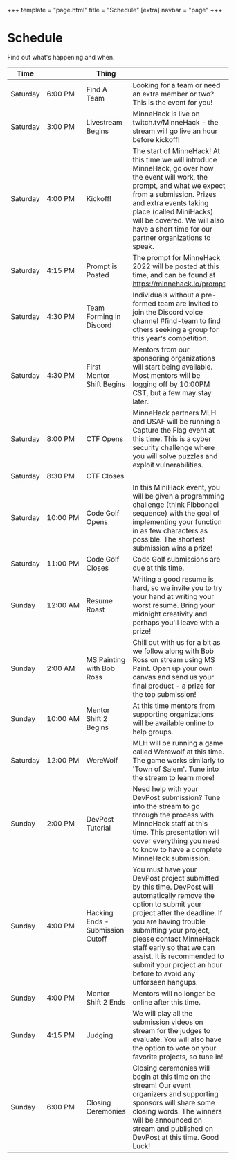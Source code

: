+++
template = "page.html"
title = "Schedule"
[extra]
navbar = "page"
+++

# Schedule

Find out what's happening and when.

<style>
table { display: inline; }

td:nth-child(2) {
    white-space: nowrap;
}
</style>

| Time     |         | Thing | |
|----------|---------|---------------------|-|
| Saturday | 6:00 PM | Find A Team | Looking for a team or need an extra member or two? This is the event for you! |
| Saturday | 3:00 PM | Livestream Begins | MinneHack is live on twitch.tv/MinneHack - the stream will go live an hour before kickoff! |
| Saturday | 4:00 PM | Kickoff! | The start of MinneHack! At this time we will introduce MinneHack, go over how the event will work, the prompt, and what we expect from a submission. Prizes and extra events taking place (called MiniHacks) will be covered. We will also have a short time for our partner organizations to speak. |
| Saturday | 4:15 PM | Prompt is Posted | The prompt for MinneHack 2022 will be posted at this time, and can be found at https://minnehack.io/prompt |
| Saturday | 4:30 PM | Team Forming in Discord | Individuals without a pre-formed team are invited to join the Discord voice channel #find-team to find others seeking a group for this year's competition. |
| Saturday | 4:30 PM | First Mentor Shift Begins | Mentors from our sponsoring organizations will start being available. Most mentors will be logging off by 10:00PM CST, but a few may stay later. |
| Saturday | 8:00 PM | CTF Opens | MinneHack partners MLH and USAF will be running a Capture the Flag event at this time. This is a cyber security challenge where you will solve puzzles and exploit vulnerabilities. |
| Saturday | 8:30 PM | CTF Closes |  |
| Saturday | 10:00 PM | Code Golf Opens | In this MiniHack event, you will be given a programming challenge (think Fibbonaci sequence) with the goal of implementing your function in as few characters as possible. The shortest submission wins a prize! |
| Saturday | 11:00 PM | Code Golf Closes | Code Golf submissions are due at this time. |
| Sunday | 12:00 AM | Resume Roast | Writing a good resume is hard, so we invite you to try your hand at writing your worst resume. Bring your midnight creativity and perhaps you'll leave with a prize! |
| Sunday | 2:00 AM | MS Painting with Bob Ross | Chill out with us for a bit as we follow along with Bob Ross on stream using MS Paint. Open up your own canvas and send us your final product - a prize for the top submission! |
| Sunday | 10:00 AM | Mentor Shift 2 Begins | At this time mentors from supporting organizations will be available online to help groups. |
| Saturday | 12:00 PM | WereWolf | MLH will be running a game called Werewolf at this time. The game works similarly to 'Town of Salem'. Tune into the stream to learn more! |
| Sunday | 2:00 PM | DevPost Tutorial | Need help with your DevPost submission? Tune into the stream to go through the process with MinneHack staff at this time. This presentation will cover everything you need to know to have a complete MinneHack submission. |
| Sunday | 4:00 PM | Hacking Ends - Submission Cutoff | You must have your DevPost project submitted by this time. DevPost will automatically remove the option to submit your project after the deadline. If you are having trouble submitting your project, please contact MinneHack staff early so that we can assist. It is recommended to submit your project an hour before to avoid any unforseen hangups. |
| Sunday | 4:00 PM | Mentor Shift 2 Ends | Mentors will no longer be online after this time. |
| Sunday | 4:15 PM | Judging | We will play all the submission videos on stream for the judges to evaluate. You will also have the option to vote on your favorite projects, so tune in! |
| Sunday | 6:00 PM | Closing Ceremonies | Closing ceremonies will begin at this time on the stream! Our event organizers and supporting sponsors will share some closing words. The winners will be announced on stream and published on DevPost at this time. Good Luck! |
